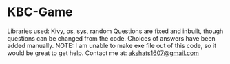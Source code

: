 # KBC-Game
Libraries used: Kivy, os, sys, random
Questions are fixed and inbuilt, though questions can be changed from the code.
Choices of answers have been added manually.
NOTE: I am unable to make exe file out of this code, so it would be great to get help. Contact me at: akshats1607@gmail.com
